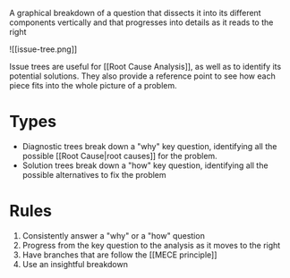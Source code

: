 A graphical breakdown of a question that dissects it into its different components vertically and that progresses into details as it reads to the right

![[issue-tree.png]]

Issue trees are useful for [[Root Cause Analysis]], as well as to identify its potential solutions. They also provide a reference point to see how each piece fits into the whole picture of a problem.

# Types

- Diagnostic trees break down a "why" key question, identifying all the possible [[Root Cause|root causes]] for the problem.
- Solution trees break down a "how" key question, identifying all the possible alternatives to fix the problem

# Rules

1. Consistently answer a "why" or a "how" question
1. Progress from the key question to the analysis as it moves to the right
1. Have branches that are follow the [[MECE principle]]
1. Use an insightful breakdown
